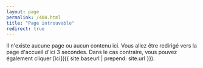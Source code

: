 ```yaml
---
layout: page
permalink: /404.html
title: "Page introuvable"
redirect: true
---
```


Il n'existe aucune page ou aucun contenu ici. Vous allez être redirigé vers la page d'accueil d'ici 3 secondes.
Dans le cas contraire, vous pouvez également cliquer [ici]({{ site.baseurl | prepend: site.url }}).
